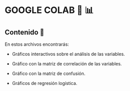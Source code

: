 # GOOGLE COLAB :round_pushpin: :bar_chart:

## Contenido :dart:

En estos archivos encontrarás:

* Gráficos interactivos sobre el análisis de las variables.

* Gráfico con la matriz de correlación de las variables.

* Gráfico con la matriz de confusión.

* Gráficos de regresión logística.



